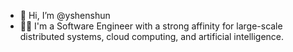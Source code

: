 - 👋 Hi, I’m @yshenshun
- 👨‍💻 I'm a Software Engineer with a strong affinity for large-scale distributed systems, cloud computing, and artificial intelligence.

<!---
yshenshun/yshenshun is a ✨ special ✨ repository because its `README.md` (this file) appears on your GitHub profile.
You can click the Preview link to take a look at your changes.
--->
